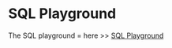 # SQL Playground 


The SQL playground = here >> [SQL Playground](https://www.w3schools.com/sql/trysql.asp?filename=trysql_op_in)


